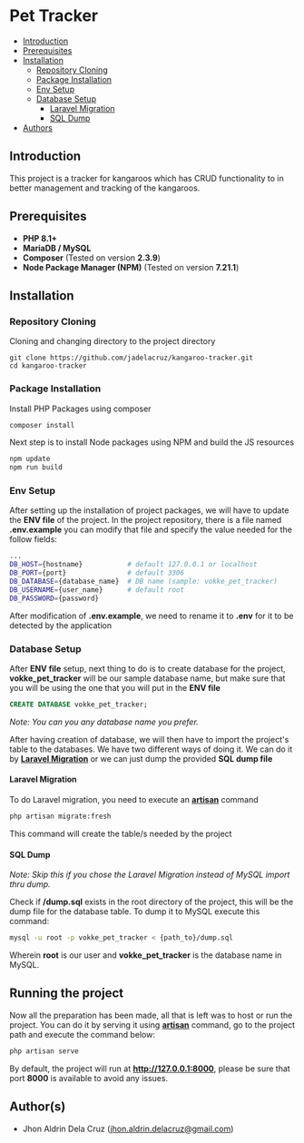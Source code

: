 # Pet Tracker
- [Introduction](#introduction)
- [Prerequisites](#prerequisites)
- [Installation](#installation)
    - [Repository Cloning](#repository-cloning)
    - [Package Installation](#package-installation)
    - [Env Setup](#env-setup)
    - [Database Setup](#database-setup)
        - [Laravel Migration](#laravel-migration)
        - [SQL Dump](#sql-dump)
- [Authors](#authors)

## Introduction
This project is a tracker for kangaroos which has CRUD functionality to in better management and tracking of the kangaroos.
 
## Prerequisites
- __PHP 8.1+__
- __MariaDB / MySQL__
- __Composer__ (Tested on version __2.3.9__)
- __Node Package Manager (NPM)__ (Tested on version __7.21.1__)

## Installation
### Repository Cloning
Cloning and changing directory to the project directory
```
git clone https://github.com/jadelacruz/kangaroo-tracker.git
cd kangaroo-tracker
```
### Package Installation
Install PHP Packages using composer
```bash
composer install
```
Next step is to install Node packages using NPM and build the JS resources
```bash
npm update
npm run build
```
### Env Setup
After setting up the installation of project packages,  we will have to update the __ENV file__ of the project. In the project repository, there is a file named __.env.example__ you can modify that file and specify the value needed for the follow fields:

```bash
...
DB_HOST={hostname}           # default 127.0.0.1 or localhost
DB_PORT={port}               # default 3306
DB_DATABASE={database_name}  # DB name (sample: vokke_pet_tracker)
DB_USERNAME={user_name}      # default root
DB_PASSWORD={password}
```
After modification of __.env.example__, we need to rename it to __.env__ for it to be detected by the application
### Database Setup
After __ENV file__ setup, next thing to do is to create database for the project, __vokke_pet_tracker__ will be our sample database name, but make sure that you will be using the one that you will put in the __ENV file__

```sql
CREATE DATABASE vokke_pet_tracker;
```
_Note: You can you any database name you prefer._

After having creation of database, we will then have to import the project's table to the databases. We have two different ways of doing it. We can do it by [__Laravel Migration__](https://laravel.com/docs/9.x/migrations) or we can just dump the provided __SQL dump file__

#### Laravel Migration
To do Laravel migration, you need to execute an [__artisan__](https://laravel.com/docs/9.x/artisan) command
```bash
php artisan migrate:fresh
```
This command will create the table/s needed by the project

#### SQL Dump
_Note: Skip this if you chose the Laravel Migration instead of MySQL import thru dump._

Check if __/dump.sql__ exists in the root directory of the project, this will be the dump file for the database table. To dump it to MySQL execute this command:
```bash
mysql -u root -p vokke_pet_tracker < {path_to}/dump.sql
```
Wherein __root__ is our user and __vokke_pet_tracker__ is the database name in MySQL.

## Running the project
Now all the preparation has been made, all that is left was to host or run the project. You can do it by serving it using [__artisan__](https://laravel.com/docs/9.x/artisan) command, go to the project path and execute the command below:
```bash
php artisan serve
```
By default, the project will run at __http://127.0.0.1:8000__, please be sure that port __8000__ is available to avoid any issues.

 
## Author(s)
- Jhon Aldrin Dela Cruz (jhon.aldrin.delacruz@gmail.com)
